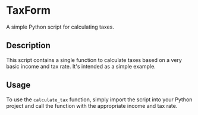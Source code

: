 # TaxForm

A simple Python script for calculating taxes.

## Description

This script contains a single function to calculate taxes based on a very basic income and tax rate.  It's intended as a simple example.

## Usage

To use the `calculate_tax` function, simply import the script into your Python project and call the function with the appropriate income and tax rate.
